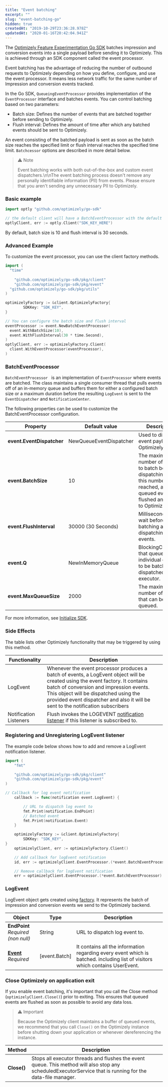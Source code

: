 ```yaml
---
title: "Event batching"
excerpt: ""
slug: "event-batching-go"
hidden: true
createdAt: "2019-10-29T23:36:28.978Z"
updatedAt: "2020-01-16T20:42:04.941Z"
---
```

The [Optimizely Feature Experimentation Go SDK](https://github.com/optimizely/go-sdk) batches impression and conversion events into a single payload before sending it to Optimizely. This is achieved through an SDK component called the event processor.

Event batching has the advantage of reducing the number of outbound requests to Optimizely depending on how you define, configure, and use the event processor. It means less network traffic for the same number of Impression and conversion events tracked.

In the Go SDK, `QueueingEventProcessor` provides implementation of the `EventProcessor` interface and batches events. You can control batching based on two parameters:

- Batch size: Defines the number of events that are batched together before sending to Optimizely.
- Flush interval: Defines the amount of time after which any batched events should be sent to Optimizely.

An event consisting of the batched payload is sent as soon as the batch size reaches the specified limit or flush interval reaches the specified time limit. `Batchcessor` options are described in more detail below.

>⚠️ Note
>
> Event batching works with both out-of-the-box and custom event dispatchers.\n\nThe event batching process doesn't remove any personally identifiable information (PII) from events. Please ensure that you aren't sending any unnecessary PII to Optimizely.

### Basic example

```go
import optly "github.com/optimizely/go-sdk"

// the default client will have a BatchEventProcessor with the default options
optlyClient, err := optly.Client("SDK_KEY_HERE")
```
By default, batch size is 10 and flush interval is 30 seconds.

### Advanced Example
To customize the event processor, you can use the client factory methods.

```go
import (
  "time"
  
	"github.com/optimizely/go-sdk/pkg/client"
	"github.com/optimizely/go-sdk/pkg/event"
  "github.com/optimizely/go-sdk/pkg/utils"
)

optimizelyFactory := &client.OptimizelyFactory{
		SDKKey: "SDK_KEY",	
}

// You can configure the batch size and flush interval
eventProcessor := event.NewBatchEventProcessor(
  event.WithBatchSize(10), 
  event.WithFlushInterval(30 * time.Second),
)
optlyClient, err := optimizelyFactory.Client(
  client.WithEventProcessor(eventProcessor),
)

```

### BatchEventProcessor
`BatchEventProcessor ` is an implementation of `EventProcessor` where events are batched. The class maintains a single consumer thread that pulls events off of an in-memory queue and buffers them for either a configured batch size or a maximum duration before the resulting `LogEvent` is sent to the `EventDispatcher` and `NotificationCenter`.

The following properties can be used to customize the BatchEventProcessor configuration.

| Property                  | Default value           | Description                                                                                                                                  |
|---------------------------|-------------------------|----------------------------------------------------------------------------------------------------------------------------------------------|
| **event.EventDispatcher** | NewQueueEventDispatcher | Used to dispatch event payload to Optimizely.                                                                                                |
| **event.BatchSize**       | 10                      | The maximum number of events to batch before dispatching. Once this number is reached, all queued events are flushed and sent to Optimizely. |
| **event.FlushInterval**   | 30000 (30 Seconds)      | Milliseconds to wait before batching and dispatching events.                                                                                 |
| **event.Q**               | NewInMemoryQueue        | BlockingCollection that queues individual events to be batched and dispatched by the executor.                                               |
| **event.MaxQueueSize**    | 2000                    | The maximum number of events that can be queued.                                                                                             |

For more information, see [Initialize SDK](doc:initialize-sdk-go).
### Side Effects
The table lists other Optimizely functionality that may be triggered by using this method.

| Functionality          | Description                                                                                                                                                                                                                                                                                               |
|------------------------|-----------------------------------------------------------------------------------------------------------------------------------------------------------------------------------------------------------------------------------------------------------------------------------------------------------|
| LogEvent               | Whenever the event processor produces a batch of events, a LogEvent object will be created using the event factory. It contains batch of conversion and impression events. This object will be dispatched using the provided event dispatcher and also it will be sent to the notification subscribers |
| Notification Listeners | Flush invokes the LOGEVENT [notification listener](doc:set-up-notification-listener-go) if this listener is subscribed to.                                                                                                                                                                                |
### Registering and Unregistering LogEvent listener

The example code below shows how to add and remove a LogEvent notification listener.
```go
import (
	"fmt"

	"github.com/optimizely/go-sdk/pkg/client"
	"github.com/optimizely/go-sdk/pkg/event"
)

// Callback for log event notification
	callback := func(notification event.LogEvent) {

		// URL to dispatch log event to
		fmt.Print(notification.EndPoint)
		// Batched event
		fmt.Print(notification.Event)
	}

	optimizelyFactory := &client.OptimizelyFactory{
		SDKKey: "SDK_KEY",
}
	optimizelyClient, err := optimizelyFactory.Client()

	// Add callback for logEvent notification
	id, err := optimizelyClient.EventProcessor.(*event.BatchEventProcessor).OnEventDispatch(callback)

	// Remove callback for logEvent notification
	err = optimizelyClient.EventProcessor.(*event.BatchEventProcessor).RemoveOnEventDispatch(id)
```
###  LogEvent

LogEvent object gets created using [factory](https://github.com/optimizely/go-sdk/blob/8a8fb7e959f2597d26d2a0dc3a6a072dcbc15f0f/pkg/event/factory.go#L46). It represents the batch of impression and conversion events we send to the Optimizely backend.

| Object                                                                                                                                  | Type          | Description                                                                                                                  |
|-----------------------------------------------------------------------------------------------------------------------------------------|---------------|------------------------------------------------------------------------------------------------------------------------------|
| **EndPoint** <br/>*Required (non null)*                                                                                                 | String        | URL to dispatch log event to.                                                                                                |
| **[Event](https://github.com/optimizely/go-sdk/blob/8a8fb7e959f2597d26d2a0dc3a6a072dcbc15f0f/pkg/event/events.go#L70)** <br/>*Required* | [event.Batch] | It contains all the information regarding every event which is batched. including list of visitors which contains UserEvent. |

### Close Optimizely on application exit

If you enable event batching, it's important that you call the Close method (`optimizelyClient.Close()`) prior to exiting. This ensures that queued events are flushed as soon as possible to avoid any data loss.

>⚠️ Important
>
> Because the Optimizely client maintains a buffer of queued events, we recommend that you call `Close()` on the Optimizely instance before shutting down your application or whenever dereferencing the instance.

| Method      | Description                                                                                                                                                |
|-------------|------------------------------------------------------------------------------------------------------------------------------------------------------------|
| **Close()** | Stops all executor threads and flushes the event queue. This method will also stop any scheduledExecutorService that is running for the data-file manager. |